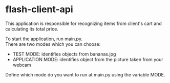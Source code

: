 # flash-client-api
This application is responsible for recognizing items from client's cart and calculating its total price.

To start the application, run main.py. \
There are two modes which you can choose:
- TEST MODE: identifies objects from bananas.jpg
- APPLICATION MODE: identifies object from the picture taken from your webcam

Define which mode do you want to run at main.py using the variable MODE.